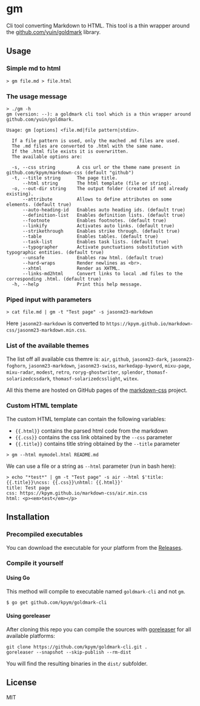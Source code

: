 # gm

Cli tool converting Markdown to HTML.
This tool is a thin wrapper around the [github.com/yuin/goldmark](https://github.com/yuin/goldmark) library.


## Usage

### Simple md to html
```shell
> gm file.md > file.html
```

### The usage message
```shell
> ./gm -h
gm (version: --): a goldmark cli tool which is a thin wrapper around github.com/yuin/goldmark.

Usage: gm [options] <file.md|file pattern|stdin>.

  If a file pattern is used, only the mached .md files are used.
  The .md files are converted to .html with the same name.
  If the .html file exists it is overwritten.
  The available options are:

  -s, --css string        A css url or the theme name present in github.com/kpym/markdown-css (default "github")
  -t, --title string      The page title.
      --html string       The html template (file or string).
  -o, --out-dir string    The output folder (created if not already existing).
      --attribute         Allows to define attributes on some elements. (default true)
      --auto-heading-id   Enables auto heading ids. (default true)
      --definition-list   Enables definition lists. (default true)
      --footnote          Enables footnotes. (default true)
      --linkify           Activates auto links. (default true)
      --strikethrough     Enables strike through. (default true)
      --table             Enables tables. (default true)
      --task-list         Enables task lists. (default true)
      --typographer       Activate punctuations substitution with typographic entities. (default true)
      --unsafe            Enables raw html. (default true)
      --hard-wraps        Render newlines as <br>.
      --xhtml             Render as XHTML.
      --links-md2html     Convert links to local .md files to the corresponding .html. (default true)
  -h, --help              Print this help message.

```

### Piped input with parameters
```shell
> cat file.md | gm -t "Test page" -s jasonm23-markdown
```

Here `jasonm23-markdown` is converted to `https://kpym.github.io/markdown-css/jasonm23-markdown.min.css`.

### List of the available themes

The list off all available css themre is: `air`, `github`, `jasonm23-dark`, `jasonm23-foghorn`, `jasonm23-markdown`, `jasonm23-swiss`, `markedapp-byword`, `mixu-page`, `mixu-radar`, `modest`, `retro`, `roryg-ghostwriter`, `splendor`, `thomasf-solarizedcssdark`, `thomasf-solarizedcsslight`, `witex`.

All this theme are hosted on GitHub pages of the [markdown-css](https://github.com/kpym/markdown-css) project.

### Custom HTML template

The custom HTML template can contain the following variables:

- `{{.html}}` contains the parsed html code from the markdown
- `{{.css}}` contains the css link obtained by the `--css` parameter
- `{{.title}}` contains title string obtained by the `--title` parameter

```shell
> gm --html mymodel.html README.md
```

We can use a file or a string as `--html` parameter (run in bash here):

```shell
> echo "*test*" | gm -t "Test page" -s air --html $'title: {{.title}}\ncss: {{.css}}\nhtml: {{.html}}'
title: Test page
css: https://kpym.github.io/markdown-css/air.min.css
html: <p><em>test</em></p>
```

## Installation

### Precompiled executables

You can download the executable for your platform from the [Releases](https://github.com/kpym/goldmark-cli/releases).

### Compile it yourself

#### Using Go

This method will compile to executable named `goldmark-cli` and not `gm`.

```shell
$ go get github.com/kpym/goldmark-cli
```

#### Using goreleaser

After cloning this repo you can compile the sources with [goreleaser](https://github.com/goreleaser/goreleaser/) for all available platforms:

```shell
git clone https://github.com/kpym/goldmark-cli.git .
goreleaser --snapshot --skip-publish --rm-dist
```

You will find the resulting binaries in the `dist/` subfolder.

## License

MIT
